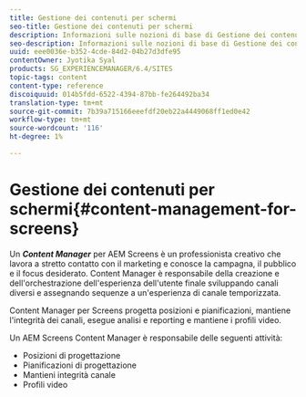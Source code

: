 ```yaml
---
title: Gestione dei contenuti per schermi
seo-title: Gestione dei contenuti per schermi
description: Informazioni sulle nozioni di base di Gestione dei contenuti per gli schermi.
seo-description: Informazioni sulle nozioni di base di Gestione dei contenuti per gli schermi.
uuid: eee0036e-b352-4cde-84d2-04b27d3dfe95
contentOwner: Jyotika Syal
products: SG_EXPERIENCEMANAGER/6.4/SITES
topic-tags: content
content-type: reference
discoiquuid: 014b5fdd-6522-4394-87bb-fe264492ba34
translation-type: tm+mt
source-git-commit: 7b39a715166eeefdf20eb22a4449068ff1ed0e42
workflow-type: tm+mt
source-wordcount: '116'
ht-degree: 1%

---
```



# Gestione dei contenuti per schermi{#content-management-for-screens}

Un ***Content Manager*** per  AEM Screens è un professionista creativo che lavora a stretto contatto con il marketing e conosce la campagna, il pubblico e il focus desiderato. Content Manager è responsabile della creazione e dell&#39;orchestrazione dell&#39;esperienza dell&#39;utente finale sviluppando canali diversi e assegnando sequenze a un&#39;esperienza di canale temporizzata.

Content Manager per Screens progetta posizioni e pianificazioni, mantiene l&#39;integrità dei canali, esegue analisi e reporting e mantiene i profili video.

Un  AEM Screens Content Manager è responsabile delle seguenti attività:

* Posizioni di progettazione
* Pianificazioni di progettazione
* Mantieni integrità canale
* Profili video

